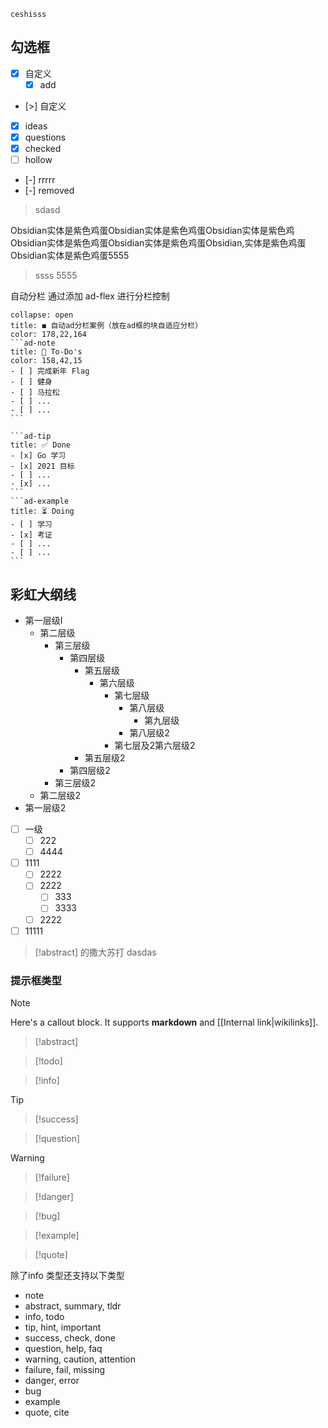 
```note-cloze
ceshisss
```

## 勾选框
- [x] 自定义
	- [x] add
- [>] 自定义
- [x] ideas
- [x] questions
- [x] checked
- [ ] hollow
- [-] rrrrr
- [-] removed

> sdasd

Obsidian实体是紫色鸡蛋Obsidian实体是紫色鸡蛋Obsidian实体是紫色鸡Obsidian实体是紫色鸡蛋Obsidian实体是紫色鸡蛋Obsidian,实体是紫色鸡蛋Obsidian实体是紫色鸡蛋5555
> ssss
> 5555

自动分栏  通过添加 ad-flex 进行分栏控制
````ad-flex
collapse: open
title: ◼ 自动ad分栏案例（放在ad框的块自适应分栏）
color: 178,22,164
```ad-note
title: 📝 To-Do's 
color: 158,42,15
- [ ] 完成新年 Flag
- [ ] 健身
- [ ] 马拉松
- [ ] ...
- [ ] ...
```

```ad-tip
title: ✅ Done
- [x] Go 学习
- [x] 2021 目标
- [ ] ...
- [x] ...
```
```ad-example
title: ⏳ Doing
- [ ] 学习
- [x] 考证
- [ ] ...
- [ ] ...
```
````


## 彩虹大纲线

- 第一层级I
	- 第二层级
		- 第三层级
			- 第四层级
				- 第五层级
					- 第六层级
						- 第七层级
							- 第八层级
								- 第九层级
							- 第八层级2
						- 第七层及2第六层级2
				- 第五层级2
			- 第四层级2
		- 第三层级2
	- 第二层级2
- 第一层级2

- [ ] 一级
	- [ ] 222
	- [ ] 4444
- [ ] 1111
	- [ ] 2222
	- [ ] 2222
		- [ ] 333
		- [ ] 3333
	- [ ] 2222
- [ ] 11111

> [!abstract]
> 的撒大苏打
> dasdas

### 提示框类型
> [!note]
> Here's a callout block.
> It supports **markdown** and [[Internal link|wikilinks]].

> [!abstract]

>[!todo]

> [!info]

> [!tip]

> [!success]

> [!question]

> [!warning]

> [!failure]

> [!danger]

> [!bug]

> [!example]

> [!quote]


除了info 类型还支持以下类型
- note
- abstract, summary, tldr
- info, todo
- tip, hint, important
- success, check, done
- question, help, faq
- warning, caution, attention
- failure, fail, missing
- danger, error
- bug
- example
- quote, cite